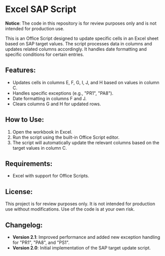 # Excel SAP Script

**Notice**: The code in this repository is for review purposes only and is not intended for production use.

This is an Office Script designed to update specific cells in an Excel sheet based on SAP target values. The script processes data in columns and updates related columns accordingly. It handles date formatting and specific conditions for certain entries.

## Features:
- Updates cells in columns E, F, G, I, J, and H based on values in column C.
- Handles specific exceptions (e.g., "PR1", "PA8").
- Date formatting in columns F and J.
- Clears columns G and H for updated rows.

## How to Use:
1. Open the workbook in Excel.
2. Run the script using the built-in Office Script editor.
3. The script will automatically update the relevant columns based on the target values in column C.

## Requirements:
- Excel with support for Office Scripts.

## License:
This project is for review purposes only. It is not intended for production use without modifications. Use of the code is at your own risk.

## Changelog:
- **Version 2.1**: Improved performance and added new exception handling for "PR1", "PA8", and "PS1".
- **Version 2.0**: Initial implementation of the SAP target update script.

